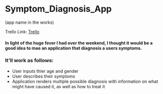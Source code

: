 # Symptom_Diagnosis_App
(app name in the works)

Trello Link:
[Trello](https://trello.com/b/VkWUtHx8/eddies-symtom-diagnosis)

#### In light of the huge fever I had over the weekend, I thought it would be a good idea to mae an application that diagnosis a users symptoms. 

### It'll work as follows:
- User inputs thier age and gender
- User describes their symptoms
- Application renders multiple possible diagnosis with information on what might have caused it, as well as how to treat it

